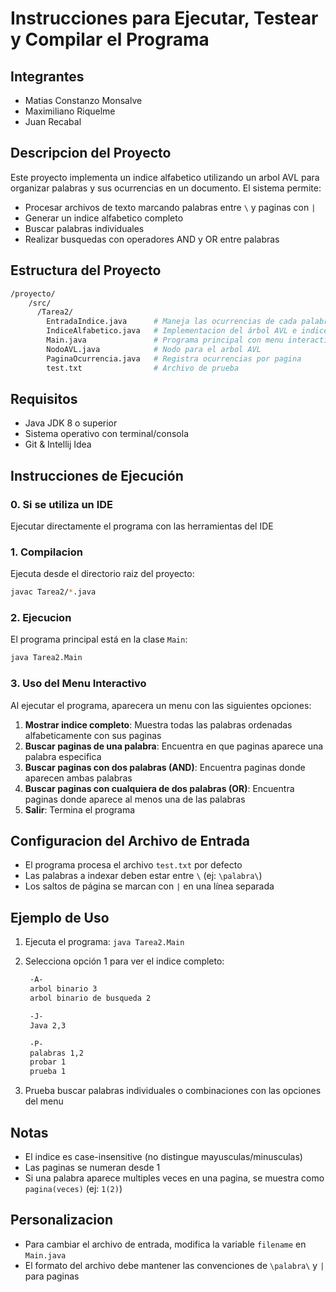# Instrucciones para Ejecutar, Testear y Compilar el Programa

## Integrantes

- Matias Constanzo Monsalve
- Maximiliano Riquelme
- Juan Recabal

## Descripcion del Proyecto

Este proyecto implementa un indice alfabetico utilizando un arbol AVL para organizar palabras y sus ocurrencias en un documento. El sistema permite:

- Procesar archivos de texto marcando palabras entre `\` y paginas con `|`
- Generar un indice alfabetico completo
- Buscar palabras individuales
- Realizar busquedas con operadores AND y OR entre palabras

## Estructura del Proyecto

``` bash
/proyecto/
    /src/
      /Tarea2/
        EntradaIndice.java      # Maneja las ocurrencias de cada palabra
        IndiceAlfabetico.java   # Implementacion del árbol AVL e indice
        Main.java               # Programa principal con menu interactivo
        NodoAVL.java            # Nodo para el arbol AVL
        PaginaOcurrencia.java   # Registra ocurrencias por pagina
        test.txt                # Archivo de prueba
```

## Requisitos

- Java JDK 8 o superior
- Sistema operativo con terminal/consola
- Git & Intellij Idea

## Instrucciones de Ejecución

### 0. Si se utiliza un IDE

Ejecutar directamente el programa con las herramientas del IDE

### 1. Compilacion

Ejecuta desde el directorio raiz del proyecto:

```bash
javac Tarea2/*.java
```

### 2. Ejecucion

El programa principal está en la clase `Main`:

```bash
java Tarea2.Main
```

### 3. Uso del Menu Interactivo

Al ejecutar el programa, aparecera un menu con las siguientes opciones:

1. **Mostrar indice completo**: Muestra todas las palabras ordenadas alfabeticamente con sus paginas
2. **Buscar paginas de una palabra**: Encuentra en que paginas aparece una palabra especifica
3. **Buscar paginas con dos palabras (AND)**: Encuentra paginas donde aparecen ambas palabras
4. **Buscar paginas con cualquiera de dos palabras (OR)**: Encuentra paginas donde aparece al menos una de las palabras
5. **Salir**: Termina el programa

## Configuracion del Archivo de Entrada

- El programa procesa el archivo `test.txt` por defecto
- Las palabras a indexar deben estar entre `\` (ej: `\palabra\`)
- Los saltos de página se marcan con `|` en una línea separada

## Ejemplo de Uso

1. Ejecuta el programa: `java Tarea2.Main`
2. Selecciona opción 1 para ver el indice completo:

   ``` bash
    -A-
    arbol binario 3
    arbol binario de busqueda 2

    -J-
    Java 2,3

    -P-
    palabras 1,2
    probar 1
    prueba 1

   ```

3. Prueba buscar palabras individuales o combinaciones con las opciones del menu

## Notas

- El indice es case-insensitive (no distingue mayusculas/minusculas)
- Las paginas se numeran desde 1
- Si una palabra aparece multiples veces en una pagina, se muestra como `pagina(veces)` (ej: `1(2)`)

## Personalizacion

- Para cambiar el archivo de entrada, modifica la variable `filename` en `Main.java`
- El formato del archivo debe mantener las convenciones de `\palabra\` y `|` para paginas
